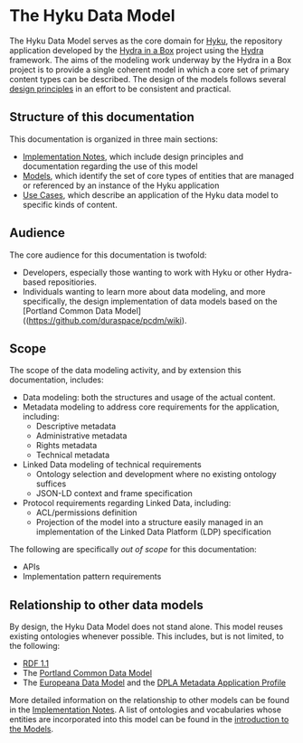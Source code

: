 # The Hyku Data Model

The Hyku Data Model serves as the core domain for [Hyku](https://github.com/projecthydra-labs/hyku), the repository application developed by the [Hydra in a Box](http://hydrainabox.projecthydra.org/) project using the [Hydra](http://projecthydra.org/) framework. The aims of the modeling work underway by the Hydra in a Box project is to provide a single coherent model in which a core set of primary content types can be described. The design of the models follows several [design principles](notes/design_principles.md) in an effort to be consistent and practical.

## Structure of this documentation

This documentation is organized in three main sections:

* [Implementation Notes](notes/README.md), which include design principles and documentation regarding the use of this model
* [Models](models/README.md), which identify the set of core types of entities that are managed or referenced by an instance of the Hyku application
* [Use Cases](usecases/README.md), which describe an application of the Hyku data model to specific kinds of content.

## Audience

The core audience for this documentation is twofold:

* Developers, especially those wanting to work with Hyku or other Hydra-based repositiories.
* Individuals wanting to learn more about data modeling, and more specifically, the design implementation of data models based on the [Portland Common Data Model]((https://github.com/duraspace/pcdm/wiki).

## Scope

The scope of the data modeling activity, and by extension this documentation, includes:

* Data modeling: both the structures and usage of the actual content.
* Metadata modeling to address core requirements for the application, including:
    * Descriptive metadata
    * Administrative metadata
    * Rights metadata
    * Technical metadata
* Linked Data modeling of technical requirements
    * Ontology selection and development where no existing ontology suffices
    * JSON-LD context and frame specification
* Protocol requirements regarding Linked Data, including:
    * ACL/permissions definition
    * Projection of the model into a structure easily managed in an implementation of the Linked Data Platform (LDP) specification

The following are specifically _out of scope_ for this documentation:

* APIs
* Implementation pattern requirements

## Relationship to other data models

By design, the Hyku Data Model does not stand alone. This model reuses existing ontologies whenever possible. This includes, but is not limited, to the following:

* [RDF 1.1](https://www.w3.org/TR/rdf11-concepts/)
* The [Portland Common Data Model](https://github.com/duraspace/pcdm/wiki)
* The [Europeana Data Model](http://pro.europeana.eu/page/edm-documentation) and the [DPLA Metadata Application Profile](https://dp.la/about/map)

More detailed information on the relationship to other models can be found in the [Implementation Notes](notes/README.md). A list of ontologies and vocabularies whose entities are incorporated into this model can be found in the [introduction to the Models](models/README.md).
